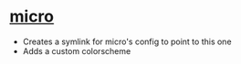 # [micro](https://github.com/zyedidia/micro)

- Creates a symlink for micro's config to point to this one
- Adds a custom colorscheme
